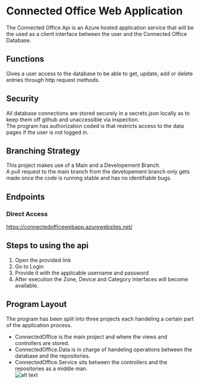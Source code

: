 # Connected Office Web Application
The Connected Office Api is an Azure hosted application service that will be the used as a client interface between the user and the Connected Office Database.</br>
## Functions
Gives a user access to the database to be able to get, update, add or delete entries through http request methods.</br>
## Security
All database connections are stored securely in a secrets.json locally as to keep them off github and unaccessible via inspection. </br>
The program has authorization coded is that restricts access to the data pages if the user is not logged in.</br>
## Branching Strategy
This project makes use of a Main and a Developement Branch.</br>
A pull request to the main branch from the developement branch  only gets made once the code is running stable and has no identifiable bugs.</br>
## Endpoints</br>
### Direct Access
https://connectedofficewebapp.azurewebsites.net/</br>
## Steps to using the api
1. Open the provided link</br>
2. Go to Login</br>
3. Provide it with the applicable username and password</br>
4. After execution the Zone, Device and Category interfaces will become available.
## Program Layout
The program has been split into three projects each handeling a certain part of the application process.</br>
- ConnectedOffice is the main project and where the views and controllers are stored.</br>
- ConnectedOffice.Data is in charge of handeling operations between the database and the repositories.</br>
- ConnectedOffice.Service sits between the controllers and the repositories as a middle man.</br>
![alt text](https://imgur.com/yDPpmWe.png)</br>


